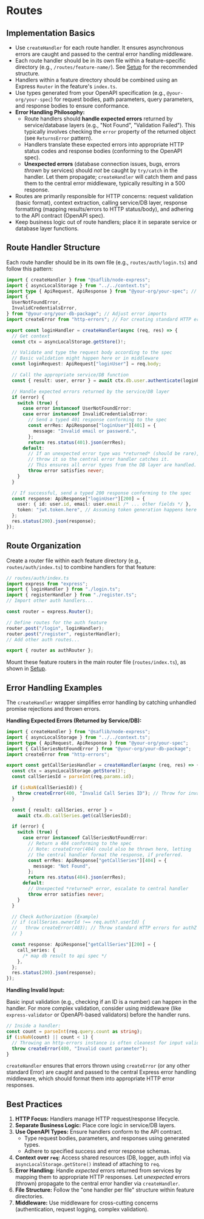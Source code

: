 # Routes

## Implementation Basics

- Use `createHandler` for each route handler. It ensures asynchronous errors are caught and passed to the central error handling middleware.
- Each route handler should be in its own file within a feature-specific directory (e.g., `/routes/feature-name/`). See [Setup](./01-setup.md) for the recommended structure.
- Handlers within a feature directory should be combined using an Express `Router` in the feature's `index.ts`.
- Use types generated from your OpenAPI specification (e.g., `@your-org/your-spec`) for request bodies, path parameters, query parameters, and response bodies to ensure conformance.
- **Error Handling Philosophy:**
  - Route handlers should **handle expected errors** returned by service/database layers (e.g., "Not Found", "Validation Failed"). This typically involves checking the `error` property of the returned object (see `ReturnsError` pattern).
  - Handlers translate these expected errors into appropriate HTTP status codes and response bodies (conforming to the OpenAPI spec).
  - **Unexpected errors** (database connection issues, bugs, errors _thrown_ by services) should _not_ be caught by `try/catch` in the handler. Let them propagate; `createHandler` will catch them and pass them to the central error middleware, typically resulting in a 500 response.
- Routes are primarily responsible for HTTP concerns: request validation (basic format), context extraction, calling service/DB layer, response formatting (mapping results/errors to HTTP status/body), and adhering to the API contract (OpenAPI spec).
- Keep business logic out of route handlers; place it in separate service or database layer functions.

## Route Handler Structure

Each route handler should be in its own file (e.g., `routes/auth/login.ts`) and follow this pattern:

```typescript
import { createHandler } from "@saflib/node-express";
import { asyncLocalStorage } from "../../context.ts";
import type { ApiRequest, ApiResponse } from "@your-org/your-spec"; // Adjust spec import
import {
  UserNotFoundError,
  InvalidCredentialsError,
} from "@your-org/your-db-package"; // Adjust error imports
import createError from "http-errors"; // For creating standard HTTP errors

export const loginHandler = createHandler(async (req, res) => {
  // Get context
  const ctx = asyncLocalStorage.getStore()!;

  // Validate and type the request body according to the spec
  // Basic validation might happen here or in middleware
  const loginRequest: ApiRequest["loginUser"] = req.body;

  // Call the appropriate service/DB function
  const { result: user, error } = await ctx.db.user.authenticate(loginRequest);

  // Handle expected errors returned by the service/DB layer
  if (error) {
    switch (true) {
      case error instanceof UserNotFoundError:
      case error instanceof InvalidCredentialsError:
        // Send a typed 401 response conforming to the spec
        const errRes: ApiResponse["loginUser"][401] = {
          message: "Invalid email or password.",
        };
        return res.status(401).json(errRes);
      default:
        // If an unexpected error type was *returned* (should be rare),
        // throw it so the central error handler catches it.
        // This ensures all error types from the DB layer are handled.
        throw error satisfies never;
    }
  }

  // If successful, send a typed 200 response conforming to the spec
  const response: ApiResponse["loginUser"][200] = {
    user: { id: user.id, email: user.email /* ... other fields */ },
    token: "jwt.token.here", // Assuming token generation happens here or is returned by authenticate
  };
  res.status(200).json(response);
});
```

## Route Organization

Create a router file within each feature directory (e.g., `routes/auth/index.ts`) to combine handlers for that feature:

```typescript
// routes/auth/index.ts
import express from "express";
import { loginHandler } from "./login.ts";
import { registerHandler } from "./register.ts";
// Import other auth handlers...

const router = express.Router();

// Define routes for the auth feature
router.post("/login", loginHandler);
router.post("/register", registerHandler);
// Add other auth routes...

export { router as authRouter };
```

Mount these feature routers in the main router file (`routes/index.ts`), as shown in [Setup](./01-setup.md).

## Error Handling Examples

The `createHandler` wrapper simplifies error handling by catching unhandled promise rejections and thrown errors.

**Handling Expected Errors (Returned by Service/DB):**

```typescript
import { createHandler } from "@saflib/node-express";
import { asyncLocalStorage } from "../../context.ts";
import type { ApiRequest, ApiResponse } from "@your-org/your-spec";
import { CallSeriesNotFoundError } from "@your-org/your-db-package";
import createError from "http-errors";

export const getCallSeriesHandler = createHandler(async (req, res) => {
  const ctx = asyncLocalStorage.getStore()!;
  const callSeriesId = parseInt(req.params.id);

  if (isNaN(callSeriesId)) {
    throw createError(400, "Invalid Call Series ID"); // Throw for invalid input format
  }

  const { result: callSeries, error } =
    await ctx.db.callSeries.get(callSeriesId);

  if (error) {
    switch (true) {
      case error instanceof CallSeriesNotFoundError:
        // Return a 404 conforming to the spec
        // Note: createError(404) could also be thrown here, letting
        // the central handler format the response, if preferred.
        const errRes: ApiResponse["getCallSeries"][404] = {
          message: "Not Found",
        };
        return res.status(404).json(errRes);
      default:
        // Unexpected *returned* error, escalate to central handler
        throw error satisfies never;
    }
  }

  // Check Authorization (Example)
  // if (callSeries.ownerId !== req.auth?.userId) {
  //   throw createError(403); // Throw standard HTTP errors for authZ
  // }

  const response: ApiResponse["getCallSeries"][200] = {
    call_series: {
      /* map db result to api spec */
    },
  };
  res.status(200).json(response);
});
```

**Handling Invalid Input:**

Basic input validation (e.g., checking if an ID is a number) can happen in the handler. For more complex validation, consider using middleware (like `express-validator` or OpenAPI-based validators) before the handler runs.

```typescript
// Inside a handler:
const count = parseInt(req.query.count as string);
if (isNaN(count) || count < 1) {
  // Throwing an http-errors instance is often cleanest for input validation failures
  throw createError(400, "Invalid count parameter");
}
```

`createHandler` ensures that errors thrown using `createError` (or any other standard Error) are caught and passed to the central Express error handling middleware, which should format them into appropriate HTTP error responses.

## Best Practices

1.  **HTTP Focus:** Handlers manage HTTP request/response lifecycle.
2.  **Separate Business Logic:** Place core logic in service/DB layers.
3.  **Use OpenAPI Types:** Ensure handlers conform to the API contract.
    - Type request bodies, parameters, and responses using generated types.
    - Adhere to specified success and error response schemas.
4.  **Context over `req`:** Access shared resources (DB, logger, auth info) via `asyncLocalStorage.getStore()` instead of attaching to `req`.
5.  **Error Handling:** Handle _expected_ errors returned from services by mapping them to appropriate HTTP responses. Let _unexpected_ errors (thrown) propagate to the central error handler via `createHandler`.
6.  **File Structure:** Follow the "one handler per file" structure within feature directories.
7.  **Middleware:** Use middleware for cross-cutting concerns (authentication, request logging, complex validation).
